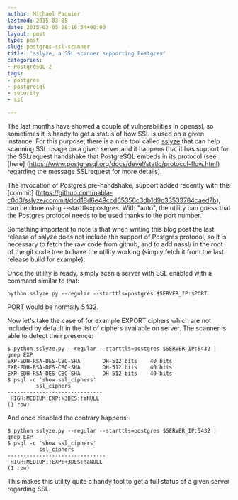 ```yaml
---
author: Michael Paquier
lastmod: 2015-03-05
date: 2015-03-05 08:16:54+00:00
layout: post
type: post
slug: postgres-ssl-scanner
title: 'sslyze, a SSL scanner supporting Postgres'
categories:
- PostgreSQL-2
tags:
- postgres
- postgresql
- security
- ssl

---
```


The last months have showed a couple of vulnerabilities in openssl, so
sometimes it is handy to get a status of how SSL is used on a given
instance. For this purpose, there is a nice tool called
[sslyze](https://github.com/nabla-c0d3/sslyze) that can help scanning SSL
usage on a given server and it happens that it has support for the
SSLrequest handshake that PostgreSQL embeds in its protocol (see [here]
(https://www.postgresql.org/docs/devel/static/protocol-flow.html) regarding
the message SSLrequest for more details).

The invocation of Postgres pre-handshake, support added recently with this
[commit]
(https://github.com/nabla-c0d3/sslyze/commit/ddd18d6e49ccd65356c3db1d9c33533784caed7b),
can be done using --starttls=postgres. With "auto", the utility can guess
that the Postgres protocol needs to be used thanks to the port number.

Something important to note is that when writing this blog post the last
release of sslyze does not include the support of Postgres protocol, so it
is necessary to fetch the raw code from github, and to add nassl/ in the
root of the git code tree to have the utility working (simply fetch it
from the last release build for example).

Once the utility is ready, simply scan a server with SSL enabled with
a command similar to that:

    python sslyze.py --regular --starttls=postgres $SERVER_IP:$PORT

PORT would be normally 5432.

Now let's take the case of for example EXPORT ciphers which are not
included by default in the list of ciphers available on server. The
scanner is able to detect their presence:

    $ python sslyze.py --regular --starttls=postgres $SERVER_IP:5432 | grep EXP
    EXP-EDH-RSA-DES-CBC-SHA       DH-512 bits    40 bits
    EXP-EDH-RSA-DES-CBC-SHA       DH-512 bits    40 bits
    EXP-EDH-RSA-DES-CBC-SHA       DH-512 bits    40 bits
    $ psql -c 'show ssl_ciphers'
             ssl_ciphers
    ------------------------------
     HIGH:MEDIUM:EXP:+3DES:!aNULL
    (1 row)

And once disabled the contrary happens:

    $ python sslyze.py --regular --starttls=postgres $SERVER_IP:5432 | grep EXP
    $ psql -c 'show ssl_ciphers'
              ssl_ciphers
    -------------------------------
     HIGH:MEDIUM:!EXP:+3DES:!aNULL
    (1 row)

This makes this utility quite a handy tool to get a full status of a given
server regarding SSL.
